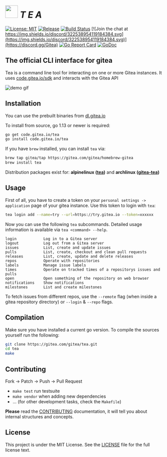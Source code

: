 # <img alt='' src='https://gitea.com/repo-avatars/550-80a3a8c2ab0e2c2d69f296b7f8582485' height="40"/> *T E A*

[![License: MIT](https://img.shields.io/badge/License-MIT-blue.svg)](https://opensource.org/licenses/MIT) [![Release](https://raster.shields.io/badge/dynamic/json.svg?label=release&url=https://gitea.com/api/v1/repos/gitea/tea/releases&query=$[0].tag_name)](https://gitea.com/gitea/tea/releases) [![Build Status](https://drone.gitea.com/api/badges/gitea/tea/status.svg)](https://drone.gitea.com/gitea/tea) [![Join the chat at https://img.shields.io/discord/322538954119184384.svg](https://img.shields.io/discord/322538954119184384.svg)](https://discord.gg/Gitea) [![Go Report Card](https://goreportcard.com/badge/code.gitea.io/tea)](https://goreportcard.com/report/code.gitea.io/tea) [![GoDoc](https://godoc.org/code.gitea.io/tea?status.svg)](https://godoc.org/code.gitea.io/tea)

## The official CLI interface for gitea

Tea is a command line tool for interacting on one or more Gitea instances.
It uses [code.gitea.io/sdk](https://code.gitea.io/sdk) and interacts with the Gitea API

![demo gif](https://dl.gitea.io/screenshots/tea_demo.gif)

## Installation

You can use the prebuilt binaries from [dl.gitea.io](https://dl.gitea.io/tea/)

To install from source, go 1.13 or newer is required:

```sh
go get code.gitea.io/tea
go install code.gitea.io/tea
```

If you have `brew` installed, you can install `tea` via:

```sh
brew tap gitea/tap https://gitea.com/gitea/homebrew-gitea
brew install tea
```

Distribution packages exist for: **alpinelinux ([tea](https://pkgs.alpinelinux.org/packages?name=tea&branch=edge))** and **archlinux ([gitea-tea](https://aur.archlinux.org/packages/gitea-tea))**

## Usage

First of all, you have to create a token on your `personal settings -> application` page of your gitea instance.
Use this token to login with `tea`:

```sh
tea login add --name=try --url=https://try.gitea.io --token=xxxxxx
```

Now you can use the following `tea` subcommands.
Detailed usage information is available via `tea <command> --help`.

```none
login            Log in to a Gitea server
logout           Log out from a Gitea server
issues           List, create and update issues
pulls            List, create, checkout and clean pull requests
releases         List, create, update and delete releases
repos            Operate with repositories
labels           Manage issue labels
times            Operate on tracked times of a repositorys issues and pulls
open             Open something of the repository on web browser
notifications    Show notifications
milestones       List and create milestones
```

To fetch issues from different repos, use the `--remote` flag (when inside a gitea repository directory) or `--login` & `--repo` flags.

## Compilation

Make sure you have installed a current go version.
To compile the sources yourself run the following:

```sh
git clone https://gitea.com/gitea/tea.git
cd tea
make
```

## Contributing

Fork -> Patch -> Push -> Pull Request

- `make test` run testsuite
- `make vendor` when adding new dependencies
- ... (for other development tasks, check the `Makefile`)

**Please** read the [CONTRIBUTING](CONTRIBUTING.md) documentation, it will tell you about internal structures and concepts.

## License

This project is under the MIT License. See the [LICENSE](LICENSE) file for the
full license text.
